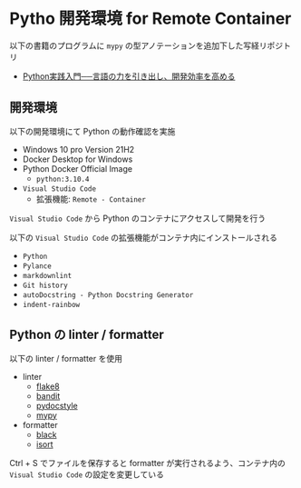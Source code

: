 # Pytho 開発環境 for Remote Container

以下の書籍のプログラムに `mypy` の型アノテーションを追加下した写経リポジトリ

* [Python実践入門──言語の力を引き出し、開発効率を高める](https://gihyo.jp/book/2020/978-4-297-11111-3)

## 開発環境

以下の開発環境にて Python の動作確認を実施

* Windows 10 pro Version 21H2
* Docker Desktop for Windows
* Python Docker Official Image
  * `python:3.10.4`
* `Visual Studio Code`
  * 拡張機能: `Remote - Container`

`Visual Studio Code` から Python のコンテナにアクセスして開発を行う

以下の `Visual Studio Code` の拡張機能がコンテナ内にインストールされる

* `Python`
* `Pylance`
* `markdownlint`
* `Git history`
* `autoDocstring - Python Docstring Generator`
* `indent-rainbow`

## Python の linter / formatter

以下の linter / formatter を使用

* linter
  * [flake8](https://github.com/PyCQA/flake8)
  * [bandit](https://github.com/PyCQA/bandit)
  * [pydocstyle](https://github.com/PyCQA/pydocstyle)
  * [mypy](https://github.com/python/mypy)
* formatter
  * [black](https://github.com/psf/black)
  * [isort](https://github.com/PyCQA/isort)

Ctrl + S でファイルを保存すると formatter が実行されるよう、コンテナ内の `Visual Studio Code` の設定を変更している
